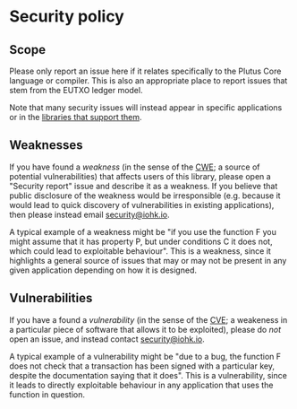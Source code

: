 # Security policy
 
## Scope

Please only report an issue here if it relates specifically to the Plutus Core language or compiler.
This is also an appropriate place to report issues that stem from the EUTXO ledger model.

Note that many security issues will instead appear in specific applications or in the [libraries that support them](https://github.com/input-output-hk/plutus-apps). 

## Weaknesses

If you have found a _weakness_ (in the sense of the [CWE](https://cwe.mitre.org/); a source of potential vulnerabilities) that affects users of this library, please open a "Security report" issue and describe it as a weakness.
If you believe that public disclosure of the weakness would be irresponsible (e.g. because it would lead to quick discovery of vulnerabilities in existing applications), then please instead email security@iohk.io.

A typical example of a weakness might be "if you use the function F you might assume that it has property P, but under conditions C it does not, which could lead to exploitable behaviour".
This is a weakness, since it highlights a general source of issues that may or may not be present in any given application depending on how it is designed.

## Vulnerabilities

If you have a found a _vulnerability_ (in the sense of the [CVE](https://www.cve.org/); a weakeness in a particular piece of software that allows it to be exploited), please do _not_ open an issue, and instead contact security@iohk.io.

A typical example of a vulnerability might be "due to a bug, the function F does not check that a transaction has been signed with a particular key, despite the documentation saying that it does".
This is a vulnerability, since it leads to directly exploitable behaviour in any application that uses the function in question.
